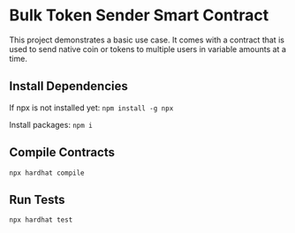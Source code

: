 # Bulk Token Sender Smart Contract

This project demonstrates a basic use case. It comes with a contract that is used to send native coin or tokens to multiple users in variable amounts at a time.

## Install Dependencies
If npx is not installed yet:
`npm install -g npx`

Install packages:
`npm i`

## Compile Contracts
`npx hardhat compile`

## Run Tests
`npx hardhat test`
